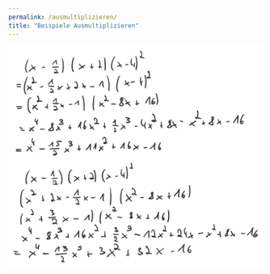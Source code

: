 ```yaml
---
permalink: /ausmultiplizieren/
title: "Beispiele Ausmultiplizieren"
---
```


![](../assets/images/2022-06-21-19-32-31.png)